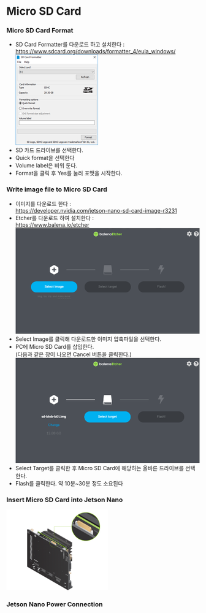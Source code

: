 # Micro SD Card

### Micro SD Card Format
- SD Card Formatter를 다운로드 하고 설치한다 : <br> https://www.sdcard.org/downloads/formatter_4/eula_windows/ <br> ![SDcardFormatter](https://github.com/Kim-SuBin/2020_winter_Intern/blob/master/img/MicroSDcard.png)
- SD 카드 드라이브를 선택한다.
- Quick format을 선택한다
- Volume label은 비워 둔다.
- Format을 클릭 후 Yes를 눌러 포맷을 시작한다.

### Write image file to Micro SD Card
- 이미지를 다운로드 한다 : <br> https://developer.nvidia.com/jetson-nano-sd-card-image-r3231
- Etcher를 다운로드 하여 설치한다 : <br> https://www.balena.io/etcher
<br> ![EtcherSelectImage](https://github.com/Kim-SuBin/2020_winter_Intern/blob/master/img/EtcherSelectImage.PNG)
-	Select Image를 클릭해 다운로드한 이미지 압축파일을 선택한다.
- PC에 Micro SD Card를 삽입한다. <br> (다음과 같은 창이 나오면 Cancel 버튼을 클릭한다.)
<br> ![EtcherSelectTarget](https://github.com/Kim-SuBin/2020_winter_Intern/blob/master/img/EtcherSelectTarget.PNG)
-	Select Target를 클릭한 후 Micro SD Card에 해당하는 올바른 드라이브를 선택한다.
-	Flash를 클릭한다. 약 10분~30분 정도 소요된다

### Insert Micro SD Card into Jetson Nano
![InsertMicroSD](https://github.com/Kim-SuBin/2020_winter_Intern/blob/master/img/InsertMicroSD.PNG)


### Jetson Nano Power Connection
